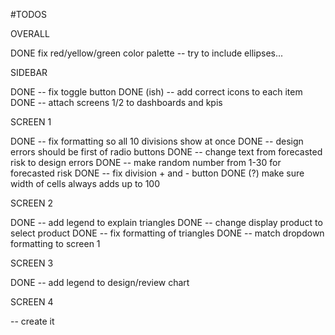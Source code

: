 #TODOS

OVERALL

DONE fix red/yellow/green color palette
-- try to include ellipses...

SIDEBAR

DONE -- fix toggle button
DONE (ish) -- add correct icons to each item
DONE -- attach screens 1/2 to dashboards and kpis

SCREEN 1

DONE -- fix formatting so all 10 divisions show at once
DONE -- design errors should be first of radio buttons
DONE -- change text from forecasted risk to design errors
DONE -- make random number from 1-30 for forecasted risk
DONE -- fix division + and - button
DONE (?) make sure width of cells always adds up to 100

SCREEN 2

DONE -- add legend to explain triangles
DONE -- change display product to select product
DONE -- fix formatting of triangles
DONE -- match dropdown formatting to screen 1

SCREEN 3

DONE -- add legend to design/review chart

SCREEN 4

-- create it